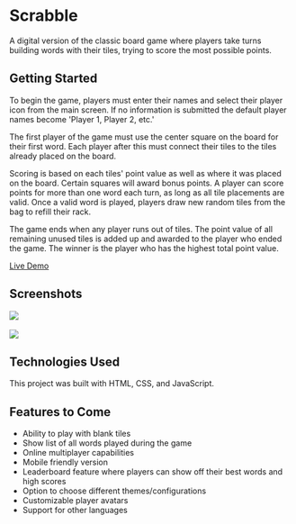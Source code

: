 # Scrabble 
A digital version of the classic board game where players take turns building words with their tiles, trying to score the most possible points.

## Getting Started
To begin the game, players must enter their names and select their player icon from the main screen. If no information is submitted the default player names become 'Player 1, Player 2, etc.'<br>

The first player of the game must use the center square on the board for their first word. Each player after this must connect their tiles to the tiles already placed on the board.<br>

Scoring is based on each tiles' point value as well as where it was placed on the board. Certain squares will award bonus points. A player can score points for more than one word each turn, as long as all tile placements are valid. Once a valid word is played, players draw new random tiles from the bag to refill their rack.<br>

The game ends when any player runs out of tiles. The point value of all remaining unused tiles is added up and awarded to the player who ended the game. The winner is the player who has the highest total point value.<br>

[Live Demo]()

## Screenshots
<img src="https://i.imgur.com/S0dDHyA.png">
<br>
<br>
<img src="https://i.imgur.com/TXaHpZo.png">


## Technologies Used
This project was built with HTML, CSS, and JavaScript. 

## Features to Come
- Ability to play with blank tiles
- Show list of all words played during the game
- Online multiplayer capabilities
- Mobile friendly version
- Leaderboard feature where players can show off their best words and high scores
- Option to choose different themes/configurations
- Customizable player avatars
- Support for other languages